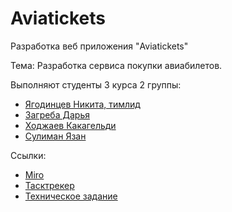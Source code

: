 # Aviatickets
Разработка веб приложения "Aviatickets"

Тема:
Разработка сервиса покупки авиабилетов.

Выполняют студенты 3 курса 2 группы:
<ul>
  <li> <a href="https://vk.com/happyer29">Ягодинцев Никита, тимлид</a> </li>
  <li> <a href="https://vk.com/d.dasshh">Загреба Дарья</a> </li>
  <li> <a href="https://vk.com/id625668995">Ходжаев Какагельди</a> </li>
  <li> <a href="https://vk.com/yazan.soliman">Сулиман Язан</a> </li>
</ul>

Ссылки:
<ul>
  <li> <a href="https://miro.com/app/board/uXjVPgl3wTo=">Miro</a> </li>
  <li> <a href="https://zagreba.youtrack.cloud/agiles/141-3/current">Тасктрекер</a> </li>
  <li> <a href="https://docs.google.com/document/d/1luiw9P4KPhGgPtkRw5k-ceC2dwz76r1q/edit">Техническое задание</a> </li>
</ul>


